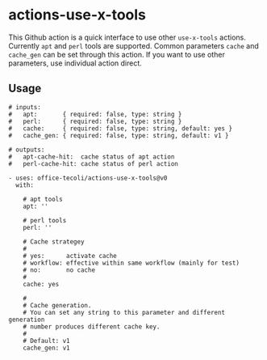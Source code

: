 # actions-use-x-tools

This Github action is a quick interface to use other `use-x-tools`
actions.  Currently `apt` and `perl` tools are supported.  Common
parameters `cache` and `cache_gen` can be set through this action.  If
you want to use other parameters, use individual action direct.

## Usage

```
# inputs:
#   apt:       { required: false, type: string }
#   perl:      { required: false, type: string }
#   cache:     { required: false, type: string, default: yes }
#   cache_gen: { required: false, type: string, default: v1 }

# outputs:
#   apt-cache-hit:  cache status of apt action
#   perl-cache-hit: cache status of perl action

- uses: office-tecoli/actions-use-x-tools@v0
  with:

    # apt tools
    apt: ''

    # perl tools
    perl: ''

    # Cache strategey
    #
    # yes:      activate cache
    # workflow: effective within same workflow (mainly for test)
    # no:       no cache
    #
    cache: yes

    #
    # Cache generation.
    # You can set any string to this parameter and different generation
    # number produces different cache key.
    #
    # Default: v1
    cache_gen: v1

```
